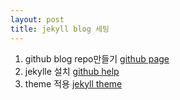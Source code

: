 ```yaml
---
layout: post
title: jekyll blog 세팅
---
```


1. github blog repo만들기 [github page](https://pages.github.com/)
2. jekylle 설치 [github help](https://help.github.com/articles/setting-up-your-github-pages-site-locally-with-jekyll/)
3. theme 적용 [jekyll theme](http://jekyllthemes.org/)
